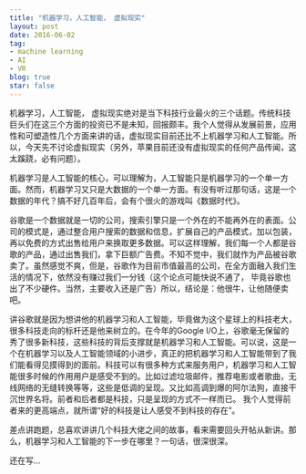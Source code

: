 ```yaml
---
title: "机器学习，人工智能， 虚拟现实"
layout: post
date: 2016-06-02
tag:
- machine learning
- AI
- VR
blog: true
star: false
---
```


机器学习，人工智能， 虚拟现实绝对是当下科技行业最火的三个话题。传统科技巨头们在这三个方面的投资已不是未知，回报颇丰。我个人觉得从发展前景，应用性和可塑造性几个方面来讲的话，虚拟现实目前还比不上机器学习和人工智能。所以，今天先不讨论虚拟现实（另外，苹果目前还没有虚拟现实的任何产品传闻，这太蹊跷，必有问题）。

机器学习是人工智能的核心，可以理解为，人工智能只是机器学习的一个单一方面。然而，机器学习又只是大数据的一个单一方面。有没有听过那句话，这是一个数据的年代？搞不好几百年后，会有个很火的游戏叫《数据时代》。

谷歌是一个数据就是一切的公司，搜索引擎只是一个外在的不能再外在的表面。公司的模式是，通过整合用户搜索的数据和信息，扩展自己的产品模式，加以包装，再以免费的方式出售给用户来换取更多数据。可以这样理解，我们每一个人都是谷歌的产品，通过出售我们，拿下巨额广告费。不知不觉中，我们就作为产品被谷歌卖了。虽然感觉不爽，但是，谷歌作为目前市值最高的公司，在全方面融入我们生活的情况下，依然没有赚过我们一分钱（这个论点可能快说不通了， 毕竟谷歌也出了不少硬件。当然，主要收入还是广告）所以，结论是：他很牛，让他随便卖吧。

讲谷歌就是因为想讲他的机器学习和人工智能，毕竟做为这个星球上的科技老大，很多科技走向的标杆还是他来树立的。在今年的Google I/O上，谷歌毫无保留的秀了很多新科技，这些科技的背后支撑就是机器学习和人工智能。可以说，这是一个在机器学习以及人工智能领域的小进步，真正的把机器学习和人工智能带到了我们能看得见摸得到的面前。科技可以有很多种方式来服务用户，机器学习和人工智能很多时候的作用用户是感受不到的。比如过滤垃圾邮件，推荐电影或者歌曲，无线网络的无缝转换等等，这些是低调的呈现。又比如高调到爆的阿尔法狗，直接干沉世界名将。前者和后者都是科技，只是呈现的方式不一样而已。 我个人觉得前者来的更高端点，就所谓“好的科技是让人感受不到科技的存在”。

差点讲跑题，总喜欢讲讲几个科技大佬之间的故事，看来需要回头开帖从新讲。那么，机器学习和人工智能的下一步在哪里？一句话，很深很深。

还在写…
